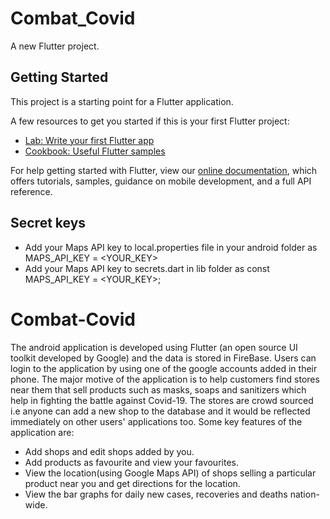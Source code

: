 # Combat_Covid

A new Flutter project.

## Getting Started

This project is a starting point for a Flutter application.

A few resources to get you started if this is your first Flutter project:

- [Lab: Write your first Flutter app](https://flutter.dev/docs/get-started/codelab)
- [Cookbook: Useful Flutter samples](https://flutter.dev/docs/cookbook)

For help getting started with Flutter, view our
[online documentation](https://flutter.dev/docs), which offers tutorials,
samples, guidance on mobile development, and a full API reference.

## Secret keys

 - Add your Maps API key to local.properties file in your android folder as MAPS_API_KEY = <YOUR_KEY>
 - Add your Maps API key to secrets.dart in lib folder as const MAPS_API_KEY = <YOUR_KEY>;

# Combat-Covid
The  android  application  is  developed  using  Flutter  (an  open  source  UI  toolkit developed by Google) and the data is stored in FireBase. Users can login to the application by using one of the google accounts added in their phone. The major motive  of  the  application  is  to  help  customers  find  stores  near  them  that  sell products  such  as  masks,  soaps  and  sanitizers  which  help  in  fighting  the  battle against Covid-19.
The stores are crowd sourced i.e anyone can add a new shop to the database and it  would  be  reflected  immediately  on  other  users'  applications  too.  Some  key features of the application are:
* Add shops and edit shops added by you.
* Add products as favourite and view your favourites.
* View  the  location(using  Google  Maps  API)  of  shops  selling  a  particular product near you and get directions for the location.
* View the bar graphs for daily new cases, recoveries and deaths nation-wide.

